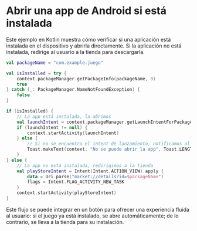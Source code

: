 # Abrir una app de Android si está instalada

Este ejemplo en Kotlin muestra cómo verificar si una aplicación está instalada en el dispositivo y abrirla directamente. Si la aplicación no está instalada, redirige al usuario a la tienda para descargarla.

```kotlin
val packageName = "com.example.juego"

val isInstalled = try {
    context.packageManager.getPackageInfo(packageName, 0)
    true
} catch (_: PackageManager.NameNotFoundException) {
    false
}

if (isInstalled) {
    // La app está instalada, la abrimos
    val launchIntent = context.packageManager.getLaunchIntentForPackage(packageName)
    if (launchIntent != null) {
        context.startActivity(launchIntent)
    } else {
        // Si no se encuentra el intent de lanzamiento, notificamos al usuario
        Toast.makeText(context, "No se puede abrir la app", Toast.LENGTH_SHORT).show()
    }
} else {
    // La app no está instalada, redirigimos a la tienda
    val playStoreIntent = Intent(Intent.ACTION_VIEW).apply {
        data = Uri.parse("market://details?id=$packageName")
        flags = Intent.FLAG_ACTIVITY_NEW_TASK
    }
    context.startActivity(playStoreIntent)
}
```

Este flujo se puede integrar en un botón para ofrecer una experiencia fluida al usuario: si el juego ya está instalado, se abre automáticamente; de lo contrario, se lleva a la tienda para su instalación.
